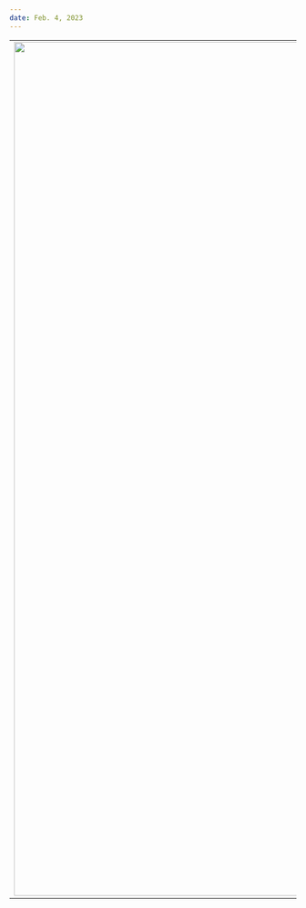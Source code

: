 ```yaml
---
date: Feb. 4, 2023
---
```


| | | |
|:-------------------------:|:-------------------------:|:-------------------------:|
| <img src="/entry_images/2-4-23/1.png" width="1500"> | <img src="/entry_images/2-4-23/2.png" width="1500"> | <img src="/entry_images/2-4-23/3.gif" width="1500"> |
